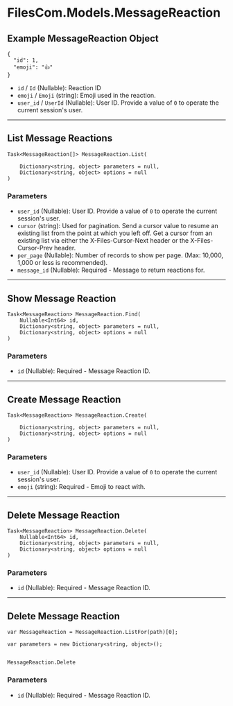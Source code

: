 # FilesCom.Models.MessageReaction

## Example MessageReaction Object

```
{
  "id": 1,
  "emoji": "👍"
}
```

* `id` / `Id`  (Nullable<Int64>): Reaction ID
* `emoji` / `Emoji`  (string): Emoji used in the reaction.
* `user_id` / `UserId`  (Nullable<Int64>): User ID.  Provide a value of `0` to operate the current session's user.


---

## List Message Reactions

```
Task<MessageReaction[]> MessageReaction.List(
    
    Dictionary<string, object> parameters = null,
    Dictionary<string, object> options = null
)
```

### Parameters

* `user_id` (Nullable<Int64>): User ID.  Provide a value of `0` to operate the current session's user.
* `cursor` (string): Used for pagination.  Send a cursor value to resume an existing list from the point at which you left off.  Get a cursor from an existing list via either the X-Files-Cursor-Next header or the X-Files-Cursor-Prev header.
* `per_page` (Nullable<Int64>): Number of records to show per page.  (Max: 10,000, 1,000 or less is recommended).
* `message_id` (Nullable<Int64>): Required - Message to return reactions for.


---

## Show Message Reaction

```
Task<MessageReaction> MessageReaction.Find(
    Nullable<Int64> id, 
    Dictionary<string, object> parameters = null,
    Dictionary<string, object> options = null
)
```

### Parameters

* `id` (Nullable<Int64>): Required - Message Reaction ID.


---

## Create Message Reaction

```
Task<MessageReaction> MessageReaction.Create(
    
    Dictionary<string, object> parameters = null,
    Dictionary<string, object> options = null
)
```

### Parameters

* `user_id` (Nullable<Int64>): User ID.  Provide a value of `0` to operate the current session's user.
* `emoji` (string): Required - Emoji to react with.


---

## Delete Message Reaction

```
Task<MessageReaction> MessageReaction.Delete(
    Nullable<Int64> id, 
    Dictionary<string, object> parameters = null,
    Dictionary<string, object> options = null
)
```

### Parameters

* `id` (Nullable<Int64>): Required - Message Reaction ID.


---

## Delete Message Reaction

```
var MessageReaction = MessageReaction.ListFor(path)[0];

var parameters = new Dictionary<string, object>();


MessageReaction.Delete
```

### Parameters

* `id` (Nullable<Int64>): Required - Message Reaction ID.
